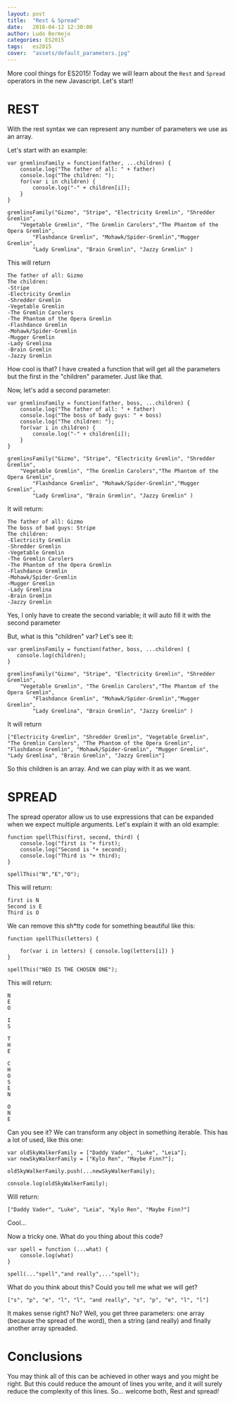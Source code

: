 ```yaml
---
layout: post
title:  "Rest & Spread"
date:   2016-04-12 12:30:00
author: Ludo Bermejo
categories: ES2015 
tags:	es2015
cover:  "assets/default_parameters.jpg"
---
```


More cool things for ES2015! Today we will learn about the `Rest` and `Spread` operators in the new Javascript. Let's start!
 
# REST

With the rest syntax we can represent any number of parameters we use as an array. 

Let's start with an example:

    var gremlinsFamily = function(father, ...children) {
        console.log("The father of all: " + father)
        console.log("The children: ");
        for(var i in children) {
            console.log("-" + children[i]);
        }
    }
    
    gremlinsFamily("Gizmo", "Stripe", "Electricity Gremlin", "Shredder Gremlin", 
        "Vegetable Gremlin", "The Gremlin Carolers","The Phantom of the Opera Gremlin", 
            "Flashdance Gremlin", "Mohawk/Spider-Gremlin","Mugger Gremlin", 
            "Lady Gremlina", "Brain Gremlin", "Jazzy Gremlin" )

This will return

    The father of all: Gizmo
    The children: 
    -Stripe
    -Electricity Gremlin
    -Shredder Gremlin
    -Vegetable Gremlin
    -The Gremlin Carolers
    -The Phantom of the Opera Gremlin
    -Flashdance Gremlin
    -Mohawk/Spider-Gremlin
    -Mugger Gremlin
    -Lady Gremlina
    -Brain Gremlin
    -Jazzy Gremlin

How cool is that? I have created a function that will get all the parameters but the first in the "children" parameter. Just like that.

Now, let's add a second parameter:

    var gremlinsFamily = function(father, boss, ...children) {
        console.log("The father of all: " + father)
        console.log("The boss of bady guys: " + boss)
        console.log("The children: ");
        for(var i in children) {
            console.log("-" + children[i]);
        }
    }
    
    gremlinsFamily("Gizmo", "Stripe", "Electricity Gremlin", "Shredder Gremlin", 
        "Vegetable Gremlin", "The Gremlin Carolers","The Phantom of the Opera Gremlin", 
            "Flashdance Gremlin", "Mohawk/Spider-Gremlin","Mugger Gremlin", 
            "Lady Gremlina", "Brain Gremlin", "Jazzy Gremlin" )
            
It will return:
            
    The father of all: Gizmo
    The boss of bad guys: Stripe
    The children: 
    -Electricity Gremlin
    -Shredder Gremlin
    -Vegetable Gremlin
    -The Gremlin Carolers
    -The Phantom of the Opera Gremlin
    -Flashdance Gremlin
    -Mohawk/Spider-Gremlin
    -Mugger Gremlin
    -Lady Gremlina
    -Brain Gremlin
    -Jazzy Gremlin
            
Yes, I only have to create the second variable; it will auto fill it with the second parameter
             
But, what is this "children" var? Let's see it:
             
    var gremlinsFamily = function(father, boss, ...children) {
       console.log(children);
    }
    
    gremlinsFamily("Gizmo", "Stripe", "Electricity Gremlin", "Shredder Gremlin", 
        "Vegetable Gremlin", "The Gremlin Carolers","The Phantom of the Opera Gremlin", 
            "Flashdance Gremlin", "Mohawk/Spider-Gremlin","Mugger Gremlin", 
            "Lady Gremlina", "Brain Gremlin", "Jazzy Gremlin" )
             
It will return
             
    ["Electricity Gremlin", "Shredder Gremlin", "Vegetable Gremlin", 
    "The Gremlin Carolers", "The Phantom of the Opera Gremlin", 
    "Flashdance Gremlin", "Mohawk/Spider-Gremlin", "Mugger Gremlin", 
    "Lady Gremlina", "Brain Gremlin", "Jazzy Gremlin"]             
    
So this children is an array. And we can play with it as we want.
    
# SPREAD    
    
The spread operator allow us to use expressions that can be expanded when we expect multiple arguments. Let's explain it with an old example:

    function spellThis(first, second, third) {
        console.log("first is "+ first);
        console.log("Second is "+ second);
        console.log("Third is "+ third);
    }
    
    spellThis("N","E","O");
        
This will return:
        
    first is N
    Second is E
    Third is O
    
We can remove this sh*tty code for something beautiful like this:
         
    function spellThis(letters) {
    
        for(var i in letters) { console.log(letters[i]) }
    }
    
    spellThis("NEO IS THE CHOSEN ONE");
    
This will return:
    
    N
    E
    O
     
    I
    S
     
    T
    H
    E
     
    C
    H
    O
    S
    E
    N
     
    O
    N
    E
    
Can you see it? We can transform any object in something iterable. This has a lot of used, like this one:
    
    var oldSkyWalkerFamily = ["Daddy Vader", "Luke", "Leia"];
    var newSkyWalkerFamily = ["Kylo Ren", "Maybe Finn?"];
     
    oldSkyWalkerFamily.push(...newSkyWalkerFamily);
    
    console.log(oldSkyWalkerFamily);
    
Will return:
    
    ["Daddy Vader", "Luke", "Leia", "Kylo Ren", "Maybe Finn?"]
    
Cool...
    
Now a tricky one. What do you thing about this code?

    var spell = function (...what) {
        console.log(what)
    }
    
    spell(..."spell","and really",..."spell");

What do you think about this? Could you tell me what we will get?

    ["s", "p", "e", "l", "l", "and really", "s", "p", "e", "l", "l"]
    
It makes sense right? No? Well, you get three parameters: one array (because the spread of the word), then a string (and really) and finally another array spreaded.
     
# Conclusions
     
You may think all of this can be achieved in other ways and you might be right. But this could reduce the amount of lines you write, and it will surely reduce the complexity of this lines. So... welcome both, Rest and spread!     